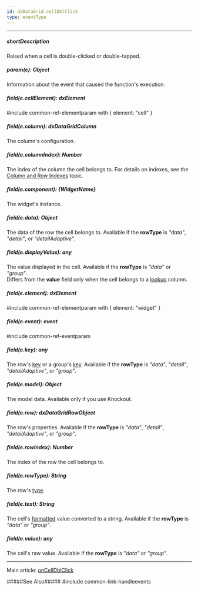 ```yaml
---
id: dxDataGrid.cellDblClick
type: eventType
---
```

---
##### shortDescription
Raised when a cell is double-clicked or double-tapped.

##### param(e): Object
Information about the event that caused the function's execution.

##### field(e.cellElement): dxElement
#include common-ref-elementparam with { element: "cell" }

##### field(e.column): dxDataGridColumn
The column's configuration.

##### field(e.columnIndex): Number
The index of the column the cell belongs to. For details on indexes, see the [Column and Row Indexes](/concepts/05%20Widgets/DataGrid/15%20Columns/12%20Column%20and%20Row%20Indexes.md '/Documentation/Guide/Widgets/DataGrid/Columns/Column_and_Row_Indexes/') topic.

##### field(e.component): {WidgetName}
The widget's instance.

##### field(e.data): Object
The data of the row the cell belongs to. Available if the **rowType** is *"data"*, *"detail"*, or *"detailAdaptive"*.

##### field(e.displayValue): any
The value displayed in the cell. Available if the **rowType** is *"data"* or *"group"*.      
Differs from the **value** field only when the cell belongs to a [lookup](/api-reference/_hidden/dxDataGridColumn/lookup '/Documentation/ApiReference/UI_Widgets/dxDataGrid/Configuration/columns/lookup/') column.

##### field(e.element): dxElement
#include common-ref-elementparam with { element: "widget" }

##### field(e.event): event
#include common-ref-eventparam

##### field(e.key): any
The row's [key](/api-reference/10%20UI%20Widgets/dxDataGrid/6%20Row/key.md '/Documentation/ApiReference/UI_Widgets/dxDataGrid/Row/#key') or a group's [key](/concepts/05%20Widgets/DataGrid/45%20Grouping/20%20API/05%20Group%20Index%20and%20Key.md '/Documentation/Guide/Widgets/DataGrid/Grouping/#API/Group_Index_and_Key'). Available if the **rowType** is *"data"*, *"detail"*, *"detailAdaptive"*, or *"group"*.

##### field(e.model): Object
The model data. Available only if you use Knockout.

##### field(e.row): dxDataGridRowObject
The row's properties. Available if the **rowType** is *"data"*, *"detail"*, *"detailAdaptive"*, or *"group"*.

##### field(e.rowIndex): Number
The index of the row the cell belongs to.

##### field(e.rowType): String
The row's [type](/api-reference/10%20UI%20Widgets/dxDataGrid/6%20Row/rowType.md '/Documentation/ApiReference/UI_Widgets/dxDataGrid/Row/#rowType').

##### field(e.text): String
The cell's [formatted](/api-reference/_hidden/GridBaseColumn/format.md '/Documentation/ApiReference/UI_Widgets/dxDataGrid/Configuration/columns/#format') value converted to a string. Available if the **rowType** is *"data"* or *"group"*.

##### field(e.value): any
The cell's raw value. Available if the **rowType** is *"data"* or *"group"*.

---
Main article: [onCellDblClick](/api-reference/10%20UI%20Widgets/dxDataGrid/1%20Configuration/onCellDblClick.md '/Documentation/ApiReference/UI_Widgets/dxDataGrid/Configuration/#onCellDblClick')

#####See Also#####
#include common-link-handleevents